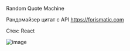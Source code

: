 Random Quote Machine

Рандомайзер цитат с API https://forismatic.com

Стек: React

![image](https://github.com/nkataeva/Greenatom_task1/assets/71002922/ffec9f00-3f8d-4581-a978-df9f143c687e)
